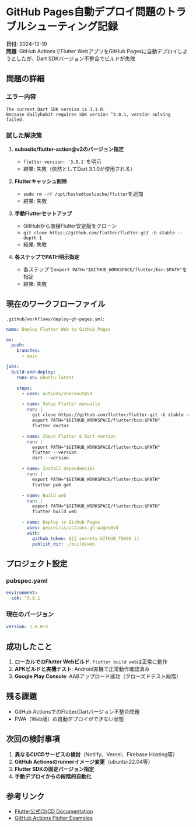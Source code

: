 # GitHub Pages自動デプロイ問題のトラブルシューティング記録

**日付**: 2024-12-19  
**問題**: GitHub ActionsでFlutter WebアプリをGitHub Pagesに自動デプロイしようとしたが、Dart SDKバージョン不整合でビルドが失敗

## 問題の詳細

### エラー内容
```
The current Dart SDK version is 3.1.0.
Because dailyhabit requires SDK version ^3.8.1, version solving failed.
```

### 試した解決策

1. **subosito/flutter-action@v2のバージョン指定**
   - `flutter-version: '3.8.1'`を明示
   - 結果: 失敗（依然としてDart 3.1.0が使用される）

2. **Flutterキャッシュ削除**
   - `sudo rm -rf /opt/hostedtoolcache/flutter`を追加
   - 結果: 失敗

3. **手動Flutterセットアップ**
   - GitHubから直接Flutter安定版をクローン
   - `git clone https://github.com/flutter/flutter.git -b stable --depth 1`
   - 結果: 失敗

4. **各ステップでPATH明示指定**
   - 各ステップで`export PATH="$GITHUB_WORKSPACE/flutter/bin:$PATH"`を指定
   - 結果: 失敗

## 現在のワークフローファイル

`.github/workflows/deploy-gh-pages.yml`:
```yaml
name: Deploy Flutter Web to GitHub Pages

on:
  push:
    branches:
      - main

jobs:
  build-and-deploy:
    runs-on: ubuntu-latest

    steps:
      - uses: actions/checkout@v4

      - name: Setup Flutter manually
        run: |
          git clone https://github.com/flutter/flutter.git -b stable --depth 1
          export PATH="$GITHUB_WORKSPACE/flutter/bin:$PATH"
          flutter doctor

      - name: Check Flutter & Dart version
        run: |
          export PATH="$GITHUB_WORKSPACE/flutter/bin:$PATH"
          flutter --version
          dart --version

      - name: Install dependencies
        run: |
          export PATH="$GITHUB_WORKSPACE/flutter/bin:$PATH"
          flutter pub get

      - name: Build web
        run: |
          export PATH="$GITHUB_WORKSPACE/flutter/bin:$PATH"
          flutter build web

      - name: Deploy to GitHub Pages
        uses: peaceiris/actions-gh-pages@v4
        with:
          github_token: ${{ secrets.GITHUB_TOKEN }}
          publish_dir: ./build/web
```

## プロジェクト設定

### pubspec.yaml
```yaml
environment:
  sdk: ^3.8.1
```

### 現在のバージョン
```yaml
version: 1.0.0+3
```

## 成功したこと

1. **ローカルでのFlutter Webビルド**: `flutter build web`は正常に動作
2. **APKビルドと実機テスト**: Android実機で正常動作確認済み
3. **Google Play Console**: AABアップロード成功（クローズドテスト段階）

## 残る課題

- GitHub ActionsでのFlutter/Dartバージョン不整合問題
- PWA（Web版）の自動デプロイができない状態

## 次回の検討事項

1. **異なるCI/CDサービスの検討**（Netlify、Vercel、Firebase Hosting等）
2. **GitHub Actionsのrunnerイメージ変更**（ubuntu-22.04等）
3. **Flutter SDKの固定バージョン指定**
4. **手動デプロイからの段階的自動化**

## 参考リンク

- [Flutter公式CI/CD Documentation](https://docs.flutter.dev/deployment/cd)
- [GitHub Actions Flutter Examples](https://github.com/flutter/flutter/tree/master/.github/workflows) 